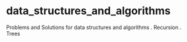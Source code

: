 # data_structures_and_algorithms
Problems and Solutions for data structures and algorithms
. Recursion
. Trees
